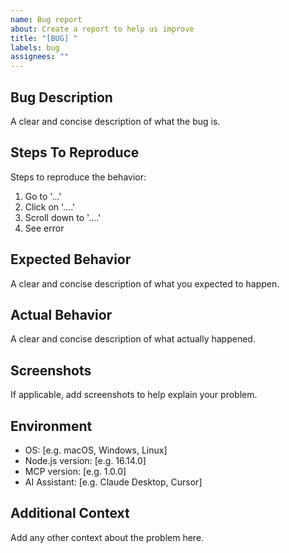 ```yaml
---
name: Bug report
about: Create a report to help us improve
title: "[BUG] "
labels: bug
assignees: ""
---
```


## Bug Description

A clear and concise description of what the bug is.

## Steps To Reproduce

Steps to reproduce the behavior:

1. Go to '...'
2. Click on '....'
3. Scroll down to '....'
4. See error

## Expected Behavior

A clear and concise description of what you expected to happen.

## Actual Behavior

A clear and concise description of what actually happened.

## Screenshots

If applicable, add screenshots to help explain your problem.

## Environment

- OS: [e.g. macOS, Windows, Linux]
- Node.js version: [e.g. 16.14.0]
- MCP version: [e.g. 1.0.0]
- AI Assistant: [e.g. Claude Desktop, Cursor]

## Additional Context

Add any other context about the problem here.
